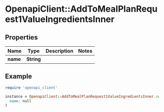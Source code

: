 # OpenapiClient::AddToMealPlanRequest1ValueIngredientsInner

## Properties

| Name | Type | Description | Notes |
| ---- | ---- | ----------- | ----- |
| **name** | **String** |  |  |

## Example

```ruby
require 'openapi_client'

instance = OpenapiClient::AddToMealPlanRequest1ValueIngredientsInner.new(
  name: null
)
```


